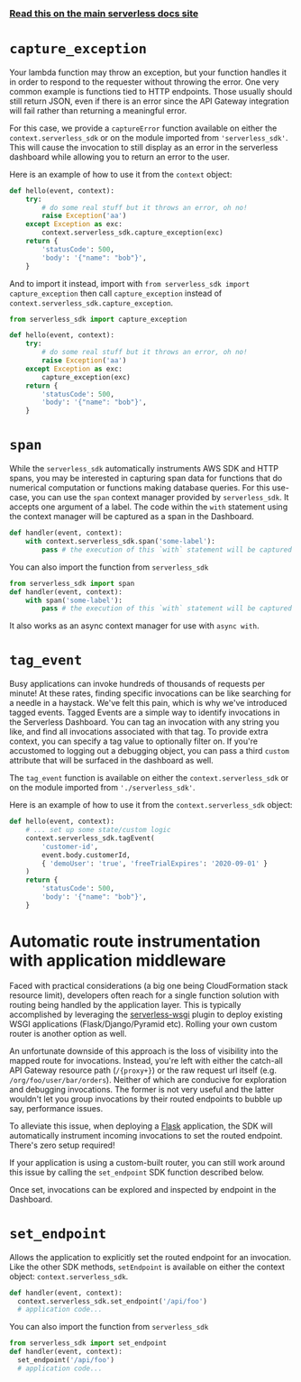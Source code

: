 <!--
title: Serverless SDK - Python
menuText: python
layout: Doc
-->

<!-- DOCS-SITE-LINK:START automatically generated  -->

### [Read this on the main serverless docs site](https://www.serverless.com/framework/docs/guides/sdk/python/)

<!-- DOCS-SITE-LINK:END -->

# `capture_exception`

Your lambda function may throw an exception, but your function handles it in order to respond to
the requester without throwing the error. One very common example is functions tied to HTTP
endpoints. Those usually should still return JSON, even if there is an error since the API Gateway
integration will fail rather than returning a meaningful error.

For this case, we provide a `captureError` function available on either the `context.serverless_sdk` or on the
module imported from `'serverless_sdk'`. This will cause the invocation to still display as an
error in the serverless dashboard while allowing you to return an error to the user.

Here is an example of how to use it from the `context` object:

```python
def hello(event, context):
    try:
        # do some real stuff but it throws an error, oh no!
        raise Exception('aa')
    except Exception as exc:
        context.serverless_sdk.capture_exception(exc)
    return {
        'statusCode': 500,
        'body': '{"name": "bob"}',
    }
```

And to import it instead, import with
`from serverless_sdk import capture_exception` then call `capture_exception` instead of
`context.serverless_sdk.capture_exception`.

```python
from serverless_sdk import capture_exception

def hello(event, context):
    try:
        # do some real stuff but it throws an error, oh no!
        raise Exception('aa')
    except Exception as exc:
        capture_exception(exc)
    return {
        'statusCode': 500,
        'body': '{"name": "bob"}',
    }
```

# `span`

While the `serverless_sdk` automatically instruments AWS SDK and HTTP spans, you may be interested
in capturing span data for functions that do numerical computation or functions making database
queries. For this use-case, you can use the `span` context manager provided by `serverless_sdk`.
It accepts one argument of a label. The code within the `with` statement using the context manager
will be captured as a span in the Dashboard.

```python
def handler(event, context):
    with context.serverless_sdk.span('some-label'):
        pass # the execution of this `with` statement will be captured as a span
```

You can also import the function from `serverless_sdk`

```python
from serverless_sdk import span
def handler(event, context):
    with span('some-label'):
        pass # the execution of this `with` statement will be captured as a span
```

It also works as an async context manager for use with `async with`.

# `tag_event`

Busy applications can invoke hundreds of thousands of requests per minute! At these rates, finding specific invocations can be like
searching for a needle in a haystack. We've felt this pain, which is why we've introduced tagged events.
Tagged Events are a simple way to identify invocations in the Serverless Dashboard. You can tag an invocation with any string you like, and find
all invocations associated with that tag. To provide extra context, you can specify a tag value to optionally filter on. If you're accustomed to
logging out a debugging object, you can pass a third `custom` attribute that will be surfaced in the dashboard as well.

The `tag_event` function is available on either the `context.serverless_sdk` or on the
module imported from `'./serverless_sdk'`.

Here is an example of how to use it from the `context.serverless_sdk` object:

```python
def hello(event, context):
    # ... set up some state/custom logic
    context.serverless_sdk.tagEvent(
        'customer-id',
        event.body.customerId,
        { 'demoUser': 'true', 'freeTrialExpires': '2020-09-01' }
    )
    return {
        'statusCode': 500,
        'body': '{"name": "bob"}',
    }
```

# Automatic route instrumentation with application middleware

Faced with practical considerations (a big one being CloudFormation stack resource limit), developers often reach for a single function solution with routing being handled by the application layer. This is typically accomplished by leveraging the [serverless-wsgi](https://github.com/logandk/serverless-wsgi) plugin to deploy existing WSGI applications (Flask/Django/Pyramid etc). Rolling your own custom router is another option as well.

An unfortunate downside of this approach is the loss of visibility into the mapped route for invocations. Instead, you're left with either the catch-all API Gateway resource path (`/{proxy+}`) or the raw request url itself (e.g. `/org/foo/user/bar/orders`). Neither of which are conducive for exploration and debugging invocations. The former is not very useful and the latter wouldn't let you group invocations by their routed endpoints to bubble up say, performance issues.

To alleviate this issue, when deploying a [Flask](https://flask.palletsprojects.com/en/1.1.x/) application, the SDK will automatically instrument incoming invocations to set the routed endpoint. There's zero setup required!

If your application is using a custom-built router, you can still work around this issue by calling the `set_endpoint` SDK function described below.

Once set, invocations can be explored and inspected by endpoint in the Dashboard.

# `set_endpoint`

Allows the application to explicitly set the routed endpoint for an invocation. Like the other SDK methods, `setEndpoint` is available on either the context object: `context.serverless_sdk`.

```python
def handler(event, context):
  context.serverless_sdk.set_endpoint('/api/foo')
  # application code...
```

You can also import the function from `serverless_sdk`

```python
from serverless_sdk import set_endpoint
def handler(event, context):
  set_endpoint('/api/foo')
  # application code...
```
